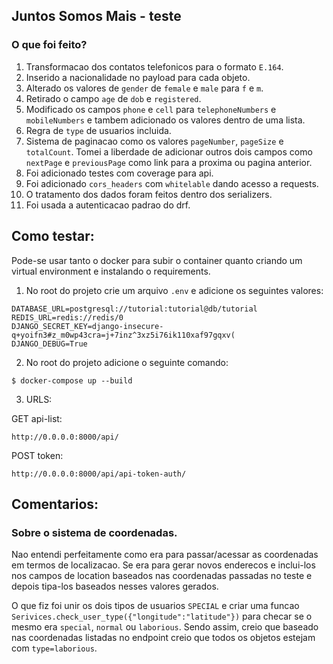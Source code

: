 ## Juntos Somos Mais - teste

### O que foi feito?

1. Transformacao dos contatos telefonicos para o formato `E.164`.
2. Inserido a nacionalidade no payload para cada objeto.
3. Alterado os valores de `gender` de `female` e `male` para `f` e `m`.
4. Retirado o campo `age` de `dob` e `registered`.
5. Modificado os campos `phone` e `cell` para `telephoneNumbers` e `mobileNumbers` e tambem adicionado os valores dentro de uma lista.
6. Regra de `type` de usuarios incluida. 
7. Sistema de paginacao como os valores `pageNumber`, `pageSize` e  `totalCount`. Tomei a liberdade de adicionar outros dois campos como `nextPage` e `previousPage` como link para a proxima ou pagina anterior.
8. Foi adicionado testes com coverage para api.
9. Foi adicionado `cors_headers` com `whitelable` dando acesso a requests.
10. O tratamento dos dados foram feitos dentro dos serializers.
11. Foi usada a autenticacao padrao do drf.


## Como testar:
Pode-se usar tanto o docker para subir o container quanto criando um virtual environment e instalando o requirements.

1. No root do projeto crie um arquivo `.env` e adicione os seguintes valores:
```
DATABASE_URL=postgresql://tutorial:tutorial@db/tutorial
REDIS_URL=redis://redis/0
DJANGO_SECRET_KEY=django-insecure-q+yoifn3#z_m0wp43cra=j+7inz^3xz5i76ik110xaf97gqxv(
DJANGO_DEBUG=True
```

2. No root do projeto adicione o seguinte comando:
```
$ docker-compose up --build
```

3. URLS:

GET api-list:
```
http://0.0.0.0:8000/api/
```

POST token:
```
http://0.0.0.0:8000/api/api-token-auth/
```

## Comentarios:

### Sobre o sistema de coordenadas.
Nao entendi perfeitamente como era para passar/acessar as coordenadas em termos de localizacao. Se era para gerar novos enderecos e inclui-los nos campos de location baseados nas coordenadas passadas no teste e depois tipa-los baseados nesses valores gerados. 

O que fiz foi unir os dois tipos de usuarios `SPECIAL` e criar uma funcao `Serivices.check_user_type({"longitude":"latitude"})` para checar se o mesmo era `special`, `normal` ou `laborious`. Sendo assim, creio que baseado nas coordenadas listadas no endpoint creio que todos os objetos estejam com `type=laborious`.

